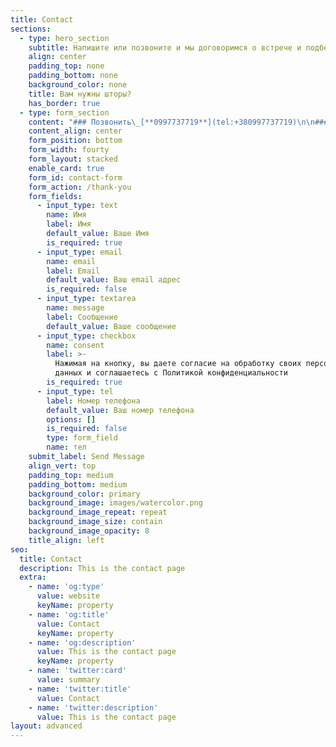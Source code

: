 ```yaml
---
title: Contact
sections:
  - type: hero_section
    subtitle: Напишите или позвоните и мы договоримся о встрече и подберем шторы для вас
    align: center
    padding_top: none
    padding_bottom: none
    background_color: none
    title: Вам нужны шторы?
    has_border: true
  - type: form_section
    content: "### Позвонить\_[**0997737719**](tel:+380997737719)\n\n### Написать в\_[**Viber**]()\n\n### Написать в\_[**Telegram**]()\n"
    content_align: center
    form_position: bottom
    form_width: fourty
    form_layout: stacked
    enable_card: true
    form_id: contact-form
    form_action: /thank-you
    form_fields:
      - input_type: text
        name: Имя
        label: Имя
        default_value: Ваше Имя
        is_required: true
      - input_type: email
        name: email
        label: Email
        default_value: Ваш email адрес
        is_required: false
      - input_type: textarea
        name: message
        label: Сообщение
        default_value: Ваше сообщение
      - input_type: checkbox
        name: consent
        label: >-
          Нажимая на кнопку, вы даете согласие на обработку своих персональных
          данных и соглашаетесь с Политикой конфиденциальности
        is_required: true
      - input_type: tel
        label: Номер телефона
        default_value: Ваш номер телефона
        options: []
        is_required: false
        type: form_field
        name: тел
    submit_label: Send Message
    align_vert: top
    padding_top: medium
    padding_bottom: medium
    background_color: primary
    background_image: images/watercolor.png
    background_image_repeat: repeat
    background_image_size: contain
    background_image_opacity: 8
    title_align: left
seo:
  title: Contact
  description: This is the contact page
  extra:
    - name: 'og:type'
      value: website
      keyName: property
    - name: 'og:title'
      value: Contact
      keyName: property
    - name: 'og:description'
      value: This is the contact page
      keyName: property
    - name: 'twitter:card'
      value: summary
    - name: 'twitter:title'
      value: Contact
    - name: 'twitter:description'
      value: This is the contact page
layout: advanced
---
```

